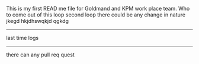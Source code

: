 This is my first READ me file for Goldmand and KPM work place team.
Who to come out of this loop
second loop there could be any change in nature 
jkegd
hkjdhswqkjd
qgkdg


****************************
last time logs

***********************
there can any pull req  quest

